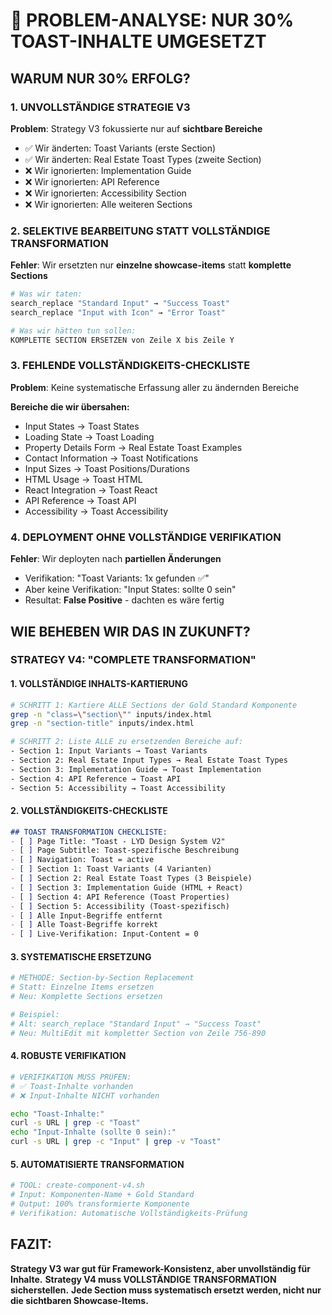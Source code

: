 # 🚨 PROBLEM-ANALYSE: NUR 30% TOAST-INHALTE UMGESETZT

## WARUM NUR 30% ERFOLG?

### 1. **UNVOLLSTÄNDIGE STRATEGIE V3**
**Problem**: Strategy V3 fokussierte nur auf **sichtbare Bereiche**
- ✅ Wir änderten: Toast Variants (erste Section)
- ✅ Wir änderten: Real Estate Toast Types (zweite Section) 
- ❌ Wir ignorierten: Implementation Guide
- ❌ Wir ignorierten: API Reference  
- ❌ Wir ignorierten: Accessibility Section
- ❌ Wir ignorierten: Alle weiteren Sections

### 2. **SELEKTIVE BEARBEITUNG STATT VOLLSTÄNDIGE TRANSFORMATION**
**Fehler**: Wir ersetzten nur **einzelne showcase-items** statt **komplette Sections**

```bash
# Was wir taten:
search_replace "Standard Input" → "Success Toast"
search_replace "Input with Icon" → "Error Toast"

# Was wir hätten tun sollen:
KOMPLETTE SECTION ERSETZEN von Zeile X bis Zeile Y
```

### 3. **FEHLENDE VOLLSTÄNDIGKEITS-CHECKLISTE**
**Problem**: Keine systematische Erfassung aller zu ändernden Bereiche

**Bereiche die wir übersahen:**
- Input States → Toast States
- Loading State → Toast Loading
- Property Details Form → Real Estate Toast Examples
- Contact Information → Toast Notifications
- Input Sizes → Toast Positions/Durations
- HTML Usage → Toast HTML
- React Integration → Toast React
- API Reference → Toast API
- Accessibility → Toast Accessibility

### 4. **DEPLOYMENT OHNE VOLLSTÄNDIGE VERIFIKATION**
**Fehler**: Wir deployten nach **partiellen Änderungen**
- Verifikation: "Toast Variants: 1x gefunden ✅" 
- Aber keine Verifikation: "Input States: sollte 0 sein"
- Resultat: **False Positive** - dachten es wäre fertig

## WIE BEHEBEN WIR DAS IN ZUKUNFT?

### **STRATEGY V4: "COMPLETE TRANSFORMATION"**

#### 1. **VOLLSTÄNDIGE INHALTS-KARTIERUNG**
```bash
# SCHRITT 1: Kartiere ALLE Sections der Gold Standard Komponente
grep -n "class=\"section\"" inputs/index.html
grep -n "section-title" inputs/index.html

# SCHRITT 2: Liste ALLE zu ersetzenden Bereiche auf:
- Section 1: Input Variants → Toast Variants
- Section 2: Real Estate Input Types → Real Estate Toast Types  
- Section 3: Implementation Guide → Toast Implementation
- Section 4: API Reference → Toast API
- Section 5: Accessibility → Toast Accessibility
```

#### 2. **VOLLSTÄNDIGKEITS-CHECKLISTE**
```markdown
## TOAST TRANSFORMATION CHECKLISTE:
- [ ] Page Title: "Toast - LYD Design System V2"
- [ ] Page Subtitle: Toast-spezifische Beschreibung
- [ ] Navigation: Toast = active
- [ ] Section 1: Toast Variants (4 Varianten)
- [ ] Section 2: Real Estate Toast Types (3 Beispiele)
- [ ] Section 3: Implementation Guide (HTML + React)
- [ ] Section 4: API Reference (Toast Properties)
- [ ] Section 5: Accessibility (Toast-spezifisch)
- [ ] Alle Input-Begriffe entfernt
- [ ] Alle Toast-Begriffe korrekt
- [ ] Live-Verifikation: Input-Content = 0
```

#### 3. **SYSTEMATISCHE ERSETZUNG**
```bash
# METHODE: Section-by-Section Replacement
# Statt: Einzelne Items ersetzen
# Neu: Komplette Sections ersetzen

# Beispiel:
# Alt: search_replace "Standard Input" → "Success Toast"
# Neu: MultiEdit mit kompletter Section von Zeile 756-890
```

#### 4. **ROBUSTE VERIFIKATION**
```bash
# VERIFIKATION MUSS PRÜFEN:
# ✅ Toast-Inhalte vorhanden
# ❌ Input-Inhalte NICHT vorhanden

echo "Toast-Inhalte:"
curl -s URL | grep -c "Toast"
echo "Input-Inhalte (sollte 0 sein):"  
curl -s URL | grep -c "Input" | grep -v "Toast"
```

#### 5. **AUTOMATISIERTE TRANSFORMATION**
```bash
# TOOL: create-component-v4.sh
# Input: Komponenten-Name + Gold Standard
# Output: 100% transformierte Komponente
# Verifikation: Automatische Vollständigkeits-Prüfung
```

## FAZIT:
**Strategy V3 war gut für Framework-Konsistenz, aber unvollständig für Inhalte.**
**Strategy V4 muss VOLLSTÄNDIGE TRANSFORMATION sicherstellen.**
**Jede Section muss systematisch ersetzt werden, nicht nur die sichtbaren Showcase-Items.**

